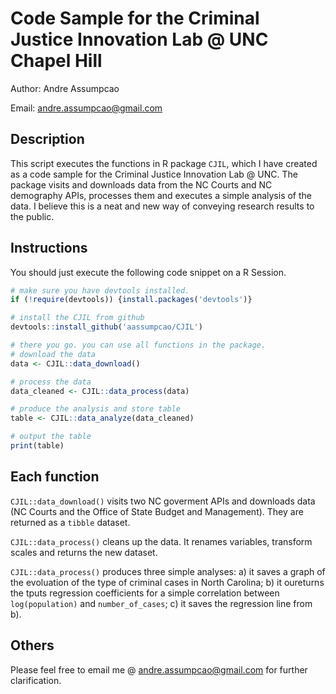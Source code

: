 # Code Sample for the Criminal Justice Innovation Lab @ UNC Chapel Hill

Author: Andre Assumpcao

Email: andre.assumpcao@gmail.com

## Description

This script executes the functions in R package `CJIL`, which I have created
as a code sample for the Criminal Justice Innovation Lab @ UNC. The package
visits and downloads data from the NC Courts and NC demography APIs, processes them
and executes a simple analysis of the data. I believe this is a neat and new way of conveying research results to the public.

## Instructions

You should just execute the following code snippet on a R Session.

```r
# make sure you have devtools installed.
if (!require(devtools)) {install.packages('devtools')}

# install the CJIL from github
devtools::install_github('aassumpcao/CJIL')

# there you go. you can use all functions in the package.
# download the data
data <- CJIL::data_download()

# process the data
data_cleaned <- CJIL::data_process(data)

# produce the analysis and store table
table <- CJIL::data_analyze(data_cleaned)

# output the table
print(table)
```

## Each function

`CJIL::data_download()` visits two NC goverment APIs and downloads data (NC Courts and the Office of State Budget and Management). They are returned as a `tibble` dataset.

`CJIL::data_process()` cleans up the data. It renames variables, transform scales and returns the new dataset.

`CJIL::data_process()` produces three simple analyses: a) it saves a graph of the evoluation of the type of criminal cases in North Carolina; b) it oureturns the tputs regression coefficients for a simple correlation between `log(population)` and `number_of_cases`; c) it saves the regression line from b).

## Others

Please feel free to email me @ andre.assumpcao@gmail.com for further clarification.
